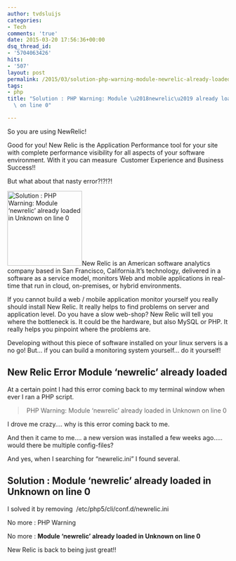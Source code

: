 ```yaml
---
author: tvdsluijs
categories:
- Tech
comments: 'true'
date: 2015-03-20 17:56:36+00:00
dsq_thread_id:
- '5704063426'
hits:
- '507'
layout: post
permalink: /2015/03/solution-php-warning-module-newrelic-already-loaded-in-unknown-on-line-0.html
tags:
- php
title: "Solution : PHP Warning: Module \u2018newrelic\u2019 already loaded in Unknown\
  \ on line 0"

---
```

<div class="separator" style="clear: both; text-align: left;">
  So you are using NewRelic!
</div>

Good for you! New Relic is the Application Performance tool for your site with complete performance visibility for all aspects of your software environment. With it you can measure  Customer Experience and Business Success!!

But what about that nasty error?!?!?!
  
<!--more-->

<img class="alignleft wp-image-2035" title="Solution : PHP Warning: Module ‘newrelic’ already loaded in Unknown on line 0" src="https://itheo.nl/wp-content/uploads/2016/02/newrelic-300x300.png" alt="Solution : PHP Warning: Module ‘newrelic’ already loaded in Unknown on line 0" width="170" height="170" />New Relic is an American software analytics company based in San Francisco, California.It&#8217;s technology, delivered in a software as a service model, monitors Web and mobile applications in real-time that run in cloud, on-premises, or hybrid environments.

If you cannot build a web / mobile application monitor yourself you really should install New Relic. It really helps to find problems on server and application level. Do you have a slow web-shop? New Relic will tell you where the bottleneck is. It could be the hardware, but also MySQL or PHP. It really helps you pinpoint where the problems are.

Developing without this piece of software installed on your linux servers is a no go! But&#8230; if you can build a monitoring system yourself&#8230; do it yourself!

## New Relic Error Module ‘newrelic’ already loaded

At a certain point I had this error coming back to my terminal window when ever I ran a PHP script.

<blockquote class="tr_bq">
  <p>
     PHP Warning: Module ‘newrelic’ already loaded in Unknown on line 0
  </p>
</blockquote>

I drove me crazy&#8230;. why is this error coming back to me.

And then it came to me&#8230;. a new version was installed a few weeks ago&#8230;.. would there be multiple config-files?

And yes, when I searching for &#8220;newrelic.ini&#8221; I found several.

## Solution : Module ‘newrelic’ already loaded in Unknown on line 0

I solved it by removing  /etc/php5/cli/conf.d/newrelic.ini

No more : PHP Warning

No more : **Module ‘newrelic’ already loaded in Unknown on line 0**

New Relic is back to being just great!!

<div style="text-align: center;">
</div>